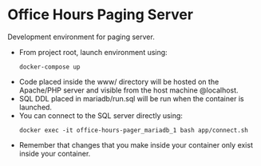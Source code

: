 # Office Hours Paging Server

Development environment for paging server.

+ From project root, launch environment using:
    ```
    docker-compose up
    ```
+ Code placed inside the www/ directory will be hosted on the Apache/PHP server and visible from the host machine @localhost.
+ SQL DDL placed in mariadb/run.sql will be run when the container is launched.
+ You can connect to the SQL server directly using:
    ```
    docker exec -it office-hours-pager_mariadb_1 bash app/connect.sh
    ```
+ Remember that changes that you make inside your container only exist inside your container.
